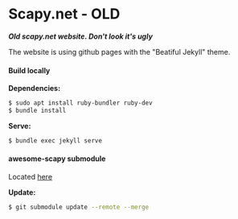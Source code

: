 # Scapy.net - OLD

***Old scapy.net website. Don't look it's ugly***

The website is using github pages with the "Beatiful Jekyll" theme.

#### Build locally

**Dependencies:**
```sh
$ sudo apt install ruby-bundler ruby-dev
$ bundle install
```

**Serve:**
```sh
$ bundle exec jekyll serve
```

#### awesome-scapy submodule

Located [here](https://github.com/secdev/awesome-scapy)

**Update:**

```sh
$ git submodule update --remote --merge
```
